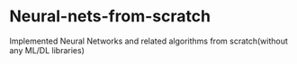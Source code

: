 # Neural-nets-from-scratch
Implemented Neural Networks and related algorithms from scratch(without any ML/DL libraries) 
